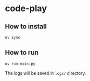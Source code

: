 # code-play

## How to install

```bash
uv sync
```

## How to run

```bash
uv run main.py
```

The logs will be saved in `logs/` directory.
